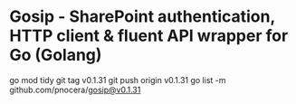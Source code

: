 # Gosip - SharePoint authentication, HTTP client & fluent API wrapper for Go (Golang)

go mod tidy
git tag v0.1.31
git push origin v0.1.31
go list -m github.com/pnocera/gosip@v0.1.31
